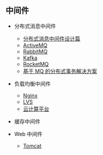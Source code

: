 ## 中间件

-   分布式消息中间件

    -   [分布式消息中间件设计篇](mq/README.md)
    -   [ActiveMQ](mq/activemq/README.md)
    -   [RabbitMQ](mq/rabbitmq/README.md)
    -   [Kafka](mq/kafka/README.md)
    -   [RocketMQ](mq/rocketmq/README.md)
    -   [基于 MQ 的分布式事务解决方案](mq/基于MQ的分布式事务解决方案.md)

-   负载均衡中间件

    -   [Nginx](负载均衡/nginx/README.md)
    -   [LVS](负载均衡/lvs/README.md)
    -   [云计算平台](负载均衡/cdn/README.md)

-   缓存中间件

-   Web 中间件
    -   [Tomcat](web/tomcat/README.md)
